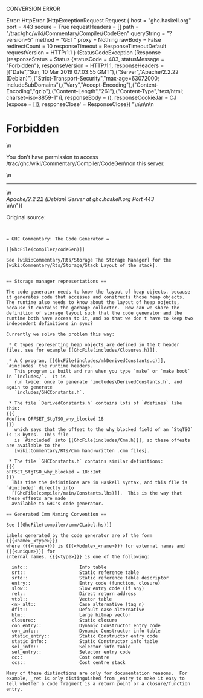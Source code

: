 CONVERSION ERROR

Error: HttpError (HttpExceptionRequest Request {
  host                 = "ghc.haskell.org"
  port                 = 443
  secure               = True
  requestHeaders       = []
  path                 = "/trac/ghc/wiki/Commentary/Compiler/CodeGen"
  queryString          = "?version=5"
  method               = "GET"
  proxy                = Nothing
  rawBody              = False
  redirectCount        = 10
  responseTimeout      = ResponseTimeoutDefault
  requestVersion       = HTTP/1.1
}
 (StatusCodeException (Response {responseStatus = Status {statusCode = 403, statusMessage = "Forbidden"}, responseVersion = HTTP/1.1, responseHeaders = [("Date","Sun, 10 Mar 2019 07:03:55 GMT"),("Server","Apache/2.2.22 (Debian)"),("Strict-Transport-Security","max-age=63072000; includeSubDomains"),("Vary","Accept-Encoding"),("Content-Encoding","gzip"),("Content-Length","261"),("Content-Type","text/html; charset=iso-8859-1")], responseBody = (), responseCookieJar = CJ {expose = []}, responseClose' = ResponseClose}) "<!DOCTYPE HTML PUBLIC \"-//IETF//DTD HTML 2.0//EN\">\n<html><head>\n<title>403 Forbidden</title>\n</head><body>\n<h1>Forbidden</h1>\n<p>You don't have permission to access /trac/ghc/wiki/Commentary/Compiler/CodeGen\non this server.</p>\n<hr>\n<address>Apache/2.2.22 (Debian) Server at ghc.haskell.org Port 443</address>\n</body></html>\n"))

Original source:

```trac


= GHC Commentary: The Code Generator =

[[GhcFile(compiler/codeGen)]]

See [wiki:Commentary/Rts/Storage The Storage Manager] for the [wiki:Commentary/Rts/Storage/Stack Layout of the stack].


== Storage manager representations ==

The code generator needs to know the layout of heap objects, because it generates code that accesses and constructs those heap objects.  The runtime also needs to know about the layout of heap objects, because it contains the garbage collector.  How can we share the definition of storage layout such that the code generator and the runtime both have access to it, and so that we don't have to keep two independent definitions in sync?

Currently we solve the problem this way:

 * C types representing heap objects are defined in the C header files, see for example [[GhcFile(includes/Closures.h)]].

 * A C program, [[GhcFile(includes/mkDerivedConstants.c)]],  `#includes` the runtime headers.
   This program is built and run when you type `make` or `make boot` in `includes/`.  It is
   run twice: once to generate `includes\DerivedConstants.h`, and again to generate 
   `includes/GHCConstants.h`.

 * The file `DerivedConstants.h` contains lots of `#defines` like this:
{{{
#define OFFSET_StgTSO_why_blocked 18
}}}
   which says that the offset to the why_blocked field of an `StgTSO` is 18 bytes.  This file
   is `#included` into [[GhcFile(includes/Cmm.h)]], so these offests are available to the
   [wiki:Commentary/Rts/Cmm hand-written .cmm files].

 * The file `GHCConstants.h` contains similar definitions:
{{{
oFFSET_StgTSO_why_blocked = 18::Int
}}}
  This time the definitions are in Haskell syntax, and this file is `#included` directly into
  [[GhcFile(compiler/main/Constants.lhs)]].  This is the way that these offsets are made
  available to GHC's code generator.

== Generated Cmm Naming Convention ==

See [[GhcFile(compiler/cmm/CLabel.hs)]]

Labels generated by the code generator are of the form {{{<name>_<type>}}}
where {{{<name>}}} is {{{<Module>_<name>}}} for external names and {{{<unique>}}} for
internal names. {{{<type>}}} is one of the following:

  info::                   Info table
  srt::                    Static reference table
  srtd::                   Static reference table descriptor
  entry::                  Entry code (function, closure)
  slow::                   Slow entry code (if any)
  ret::                    Direct return address    
  vtbl::                   Vector table
  <n>_alt::                Case alternative (tag n)
  dflt::                   Default case alternative
  btm::                    Large bitmap vector
  closure::                Static closure
  con_entry::              Dynamic Constructor entry code
  con_info::               Dynamic Constructor info table
  static_entry::           Static Constructor entry code
  static_info::            Static Constructor info table
  sel_info::               Selector info table
  sel_entry::              Selector entry code
  cc::                     Cost centre
  ccs::                    Cost centre stack

Many of these distinctions are only for documentation reasons.  For
example, _ret is only distinguished from _entry to make it easy to
tell whether a code fragment is a return point or a closure/function
entry.

```
